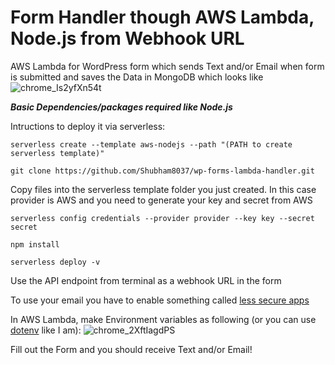 # Form Handler though AWS Lambda, Node.js from Webhook URL
AWS Lambda for WordPress form which sends Text and/or Email when form is submitted and saves the Data in MongoDB which looks like
![chrome_Is2yfXn54t](https://user-images.githubusercontent.com/7530693/84812809-98649680-b02c-11ea-9f13-f0dc0da498e2.png)



***Basic Dependencies/packages required like Node.js***



Intructions to deploy it via serverless:

```
serverless create --template aws-nodejs --path "(PATH to create serverless template)"

git clone https://github.com/Shubham8037/wp-forms-lambda-handler.git
```

Copy files into the serverless template folder you just created.
In this case provider is AWS and you need to generate your key and secret from AWS

```
serverless config credentials --provider provider --key key --secret secret

npm install

serverless deploy -v
```

Use the API endpoint from terminal as a webhook URL in the form

To use your email you have to enable something called [less secure apps](https://myaccount.google.com/lesssecureapps)

In AWS Lambda, make Environment variables as following (or you can use [dotenv](https://www.npmjs.com/package/dotenv) like I am):
![chrome_2XftIagdPS](https://user-images.githubusercontent.com/7530693/84813722-ff367f80-b02d-11ea-9001-7650d9536618.png)

Fill out the Form and you should receive Text and/or Email!
